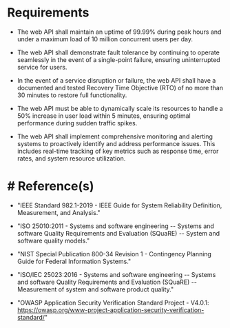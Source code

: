 # Requirements
- The web API shall maintain an uptime of 99.99% during peak hours and under a maximum load of 10 million concurrent users per day.

- The web API shall demonstrate fault tolerance by continuing to operate seamlessly in the event of a single-point failure, ensuring uninterrupted service for users.

- In the event of a service disruption or failure, the web API shall have a documented and tested Recovery Time Objective (RTO) of no more than 30 minutes to restore full functionality.

- The web API must be able to dynamically scale its resources to handle a 50% increase in user load within 5 minutes, ensuring optimal performance during sudden traffic spikes.

-  The web API shall implement comprehensive monitoring and alerting systems to proactively identify and address performance issues. This includes real-time tracking of key metrics such as response time, error rates, and system resource utilization.

# # Reference(s)
- "IEEE Standard 982.1-2019 - IEEE Guide for System Reliability Definition, Measurement, and Analysis."

-  "ISO 25010:2011 - Systems and software engineering -- Systems and software Quality Requirements and Evaluation (SQuaRE) -- System and software quality models."

- "NIST Special Publication 800-34 Revision 1 - Contingency Planning Guide for Federal Information Systems."

- "ISO/IEC 25023:2016 - Systems and software engineering -- Systems and software Quality Requirements and Evaluation (SQuaRE) -- 
Measurement of system and software product quality."

- "OWASP Application Security Verification Standard Project - V4.0.1: https://owasp.org/www-project-application-security-verification-standard/"